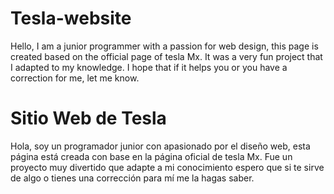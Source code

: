 # Tesla-website
Hello, I am a junior programmer with a passion for web design, this page is created based on the official page of tesla Mx.
It was a very fun project that I adapted to my knowledge. I hope that if it helps you or you have a correction for me, let me know.


# Sitio Web de Tesla
Hola, soy un programador junior con apasionado por el diseño web, esta página está creada con base en la página oficial de tesla Mx. 
Fue un proyecto muy divertido que adapte a mi conocimiento espero que si te sirve de algo o tienes una corrección para mí me la hagas saber.
